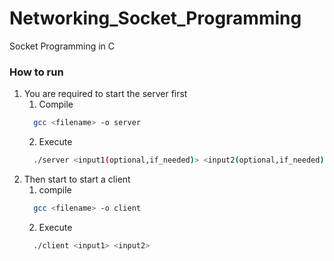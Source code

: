 # Networking_Socket_Programming
Socket Programming in C
### How to run
1. You are required to start the server first
    1. Compile 
    ```sh
      gcc <filename> -o server
    ```
    2. Execute
    ```sh
      ./server <input1(optional,if_needed)> <input2(optional,if_needed)>
    ```
2. Then start to start a client
    1. compile
    ```sh
      gcc <filename> -o client
    ```
    2. Execute
    ```sh
      ./client <input1> <input2>
    ```
